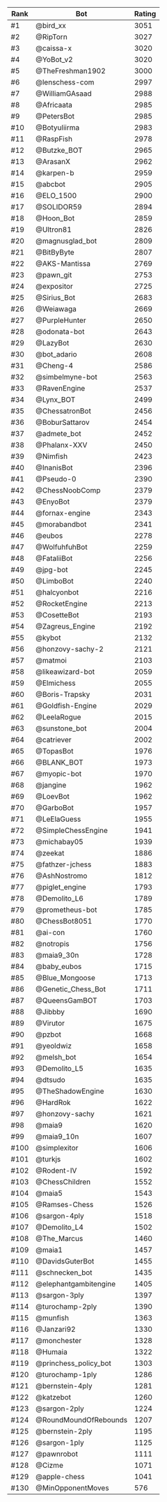 Rank|Bot|Rating
---|---|---
#1|@bird_xx|3051
#2|@RipTorn|3027
#3|@caissa-x|3020
#4|@YoBot_v2|3020
#5|@TheFreshman1902|3000
#6|@lenschess-com|2997
#7|@WilliamGAsaad|2988
#8|@Africaata|2985
#9|@PetersBot|2985
#10|@Botyuliirma|2983
#11|@RaspFish|2978
#12|@Butzke_BOT|2965
#13|@ArasanX|2962
#14|@karpen-b|2959
#15|@abcbot|2905
#16|@ELO_1500|2900
#17|@SOLIDOR59|2894
#18|@Hoon_Bot|2859
#19|@Ultron81|2826
#20|@magnusglad_bot|2809
#21|@BitByByte|2807
#22|@AKS-Mantissa|2769
#23|@pawn_git|2753
#24|@expositor|2725
#25|@Sirius_Bot|2683
#26|@Weiawaga|2669
#27|@PurpleHunter|2650
#28|@odonata-bot|2643
#29|@LazyBot|2630
#30|@bot_adario|2608
#31|@Cheng-4|2586
#32|@simbelmyne-bot|2563
#33|@RavenEngine|2537
#34|@Lynx_BOT|2499
#35|@ChessatronBot|2456
#36|@BoburSattarov|2454
#37|@admete_bot|2452
#38|@Phalanx-XXV|2450
#39|@Nimfish|2423
#40|@InanisBot|2396
#41|@Pseudo-0|2390
#42|@ChessNoobComp|2379
#43|@EnyoBot|2379
#44|@fornax-engine|2343
#45|@morabandbot|2341
#46|@eubos|2278
#47|@WolfuhfuhBot|2259
#48|@FataliiBot|2256
#49|@jpg-bot|2245
#50|@LimboBot|2240
#51|@halcyonbot|2216
#52|@RocketEngine|2213
#53|@CosetteBot|2193
#54|@Zagreus_Engine|2192
#55|@kybot|2132
#56|@honzovy-sachy-2|2121
#57|@matmoi|2103
#58|@likeawizard-bot|2059
#59|@Elmichess|2055
#60|@Boris-Trapsky|2031
#61|@Goldfish-Engine|2029
#62|@LeelaRogue|2015
#63|@sunstone_bot|2004
#64|@catriever|2002
#65|@TopasBot|1976
#66|@BLANK_BOT|1973
#67|@myopic-bot|1970
#68|@jangine|1962
#69|@LoevBot|1962
#70|@GarboBot|1957
#71|@LeElaGuess|1955
#72|@SimpleChessEngine|1941
#73|@michabay05|1939
#74|@zeekat|1886
#75|@fathzer-jchess|1883
#76|@AshNostromo|1812
#77|@piglet_engine|1793
#78|@Demolito_L6|1789
#79|@prometheus-bot|1785
#80|@ChessBot8051|1770
#81|@ai-con|1760
#82|@notropis|1756
#83|@maia9_30n|1728
#84|@baby_eubos|1715
#85|@Blue_Mongoose|1713
#86|@Genetic_Chess_Bot|1711
#87|@QueensGamBOT|1703
#88|@Jibbby|1690
#89|@Virutor|1675
#90|@pzbot|1668
#91|@yeoldwiz|1658
#92|@melsh_bot|1654
#93|@Demolito_L5|1635
#94|@dtsudo|1635
#95|@TheShadowEngine|1630
#96|@HardRok|1622
#97|@honzovy-sachy|1621
#98|@maia9|1620
#99|@maia9_10n|1607
#100|@simplexitor|1606
#101|@turkjs|1602
#102|@Rodent-IV|1592
#103|@ChessChildren|1552
#104|@maia5|1543
#105|@Ramses-Chess|1526
#106|@sargon-4ply|1518
#107|@Demolito_L4|1502
#108|@The_Marcus|1460
#109|@maia1|1457
#110|@DavidsGuterBot|1455
#111|@schnecken_bot|1435
#112|@elephantgambitengine|1405
#113|@sargon-3ply|1397
#114|@turochamp-2ply|1390
#115|@munfish|1363
#116|@Janzari92|1330
#117|@monchester|1328
#118|@Humaia|1322
#119|@princhess_policy_bot|1303
#120|@turochamp-1ply|1286
#121|@bernstein-4ply|1281
#122|@katzebot|1260
#123|@sargon-2ply|1224
#124|@RoundMoundOfRebounds|1207
#125|@bernstein-2ply|1195
#126|@sargon-1ply|1125
#127|@pawnrobot|1111
#128|@Cizme|1071
#129|@apple-chess|1041
#130|@MinOpponentMoves|576
